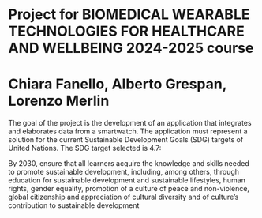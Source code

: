 # Project for BIOMEDICAL WEARABLE TECHNOLOGIES FOR HEALTHCARE AND WELLBEING 2024-2025 course
# Chiara Fanello, Alberto Grespan, Lorenzo Merlin

The goal of the project is the development of an application that integrates and elaborates data from a smartwatch.
The application must represent a solution for the current Sustainable Development Goals (SDG) targets of United Nations.
The SDG target selected is 4.7:
   
  By 2030, ensure that all learners acquire the knowledge and skills needed to promote sustainable development, including, 
  among others, through education for sustainable development and sustainable lifestyles, human rights, gender equality, 
  promotion of a culture of peace and non-violence, global citizenship and appreciation of cultural diversity and of culture’s 
  contribution to sustainable development